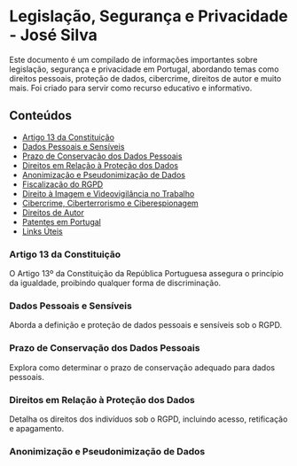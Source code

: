 # Legislação, Segurança e Privacidade - José Silva

Este documento é um compilado de informações importantes sobre legislação, segurança e privacidade em Portugal, abordando temas como direitos pessoais, proteção de dados, cibercrime, direitos de autor e muito mais. Foi criado para servir como recurso educativo e informativo.

## Conteúdos

- [Artigo 13 da Constituição](#artigo-13-da-constituição)
- [Dados Pessoais e Sensíveis](#dados-pessoais-e-sensíveis)
- [Prazo de Conservação dos Dados Pessoais](#prazo-de-conservação-dos-dados-pessoais)
- [Direitos em Relação à Proteção dos Dados](#direitos-em-relação-à-proteção-dos-dados)
- [Anonimização e Pseudonimização de Dados](#anonimização-e-pseudonimização-de-dados)
- [Fiscalização do RGPD](#fiscalização-do-rgpd)
- [Direito à Imagem e Videovigilância no Trabalho](#direito-à-imagem-e-videovigilância-no-trabalho)
- [Cibercrime, Ciberterrorismo e Ciberespionagem](#cibercrime-ciberterrorismo-e-ciberespionagem)
- [Direitos de Autor](#direitos-de-autor)
- [Patentes em Portugal](#patentes-em-portugal)
- [Links Úteis](#links-úteis)

### Artigo 13 da Constituição

O Artigo 13º da Constituição da República Portuguesa assegura o princípio da igualdade, proibindo qualquer forma de discriminação.

### Dados Pessoais e Sensíveis

Aborda a definição e proteção de dados pessoais e sensíveis sob o RGPD.

### Prazo de Conservação dos Dados Pessoais

Explora como determinar o prazo de conservação adequado para dados pessoais.

### Direitos em Relação à Proteção dos Dados

Detalha os direitos dos indivíduos sob o RGPD, incluindo acesso, retificação e apagamento.

### Anonimização e Pseudonimização de Dados
